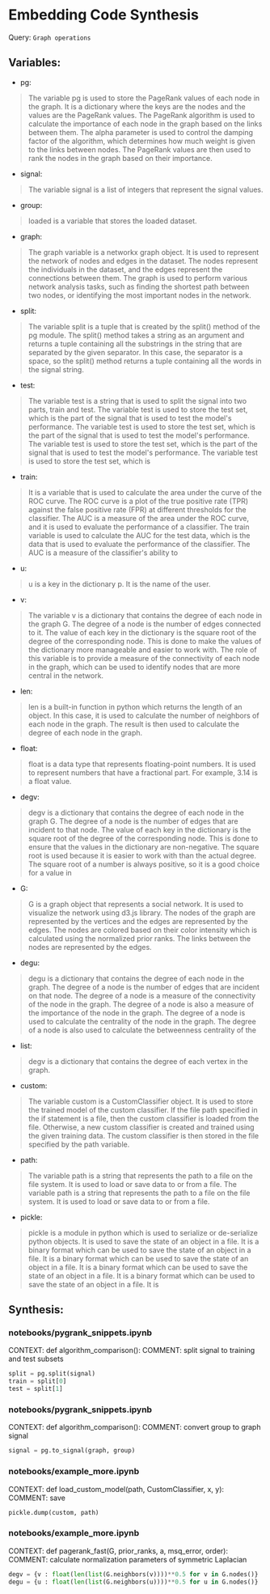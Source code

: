 # Embedding Code Synthesis
Query: `Graph operations`
## Variables:
- pg:<br>
>The variable pg is used to store the PageRank values of each node in the graph. It is a dictionary where the keys are the nodes and the values are the PageRank values. The PageRank algorithm is used to calculate the importance of each node in the graph based on the links between them. The alpha parameter is used to control the damping factor of the algorithm, which determines how much weight is given to the links between nodes. The PageRank values are then used to rank the nodes in the graph based on their importance.
- signal:<br>
>The variable signal is a list of integers that represent the signal values.
- group:<br>
>loaded is a variable that stores the loaded dataset.
- graph:<br>
>The graph variable is a networkx graph object. It is used to represent the network of nodes and edges in the dataset. The nodes represent the individuals in the dataset, and the edges represent the connections between them. The graph is used to perform various network analysis tasks, such as finding the shortest path between two nodes, or identifying the most important nodes in the network.
- split:<br>
>The variable split is a tuple that is created by the split() method of the pg module. The split() method takes a string as an argument and returns a tuple containing all the substrings in the string that are separated by the given separator. In this case, the separator is a space, so the split() method returns a tuple containing all the words in the signal string.
- test:<br>
>The variable test is a string that is used to split the signal into two parts, train and test. The variable test is used to store the test set, which is the part of the signal that is used to test the model's performance. The variable test is used to store the test set, which is the part of the signal that is used to test the model's performance. The variable test is used to store the test set, which is the part of the signal that is used to test the model's performance. The variable test is used to store the test set, which is
- train:<br>
>It is a variable that is used to calculate the area under the curve of the ROC curve. The ROC curve is a plot of the true positive rate (TPR) against the false positive rate (FPR) at different thresholds for the classifier. The AUC is a measure of the area under the ROC curve, and it is used to evaluate the performance of a classifier. The train variable is used to calculate the AUC for the test data, which is the data that is used to evaluate the performance of the classifier. The AUC is a measure of the classifier's ability to
- u:<br>
>u is a key in the dictionary p. It is the name of the user.
- v:<br>
>The variable v is a dictionary that contains the degree of each node in the graph G. The degree of a node is the number of edges connected to it. The value of each key in the dictionary is the square root of the degree of the corresponding node. This is done to make the values of the dictionary more manageable and easier to work with. The role of this variable is to provide a measure of the connectivity of each node in the graph, which can be used to identify nodes that are more central in the network.
- len:<br>
>len is a built-in function in python which returns the length of an object. In this case, it is used to calculate the number of neighbors of each node in the graph. The result is then used to calculate the degree of each node in the graph.
- float:<br>
>float is a data type that represents floating-point numbers. It is used to represent numbers that have a fractional part. For example, 3.14 is a float value.
- degv:<br>
>degv is a dictionary that contains the degree of each node in the graph G. The degree of a node is the number of edges that are incident to that node. The value of each key in the dictionary is the square root of the degree of the corresponding node. This is done to ensure that the values in the dictionary are non-negative. The square root is used because it is easier to work with than the actual degree. The square root of a number is always positive, so it is a good choice for a value in
- G:<br>
>G is a graph object that represents a social network. It is used to visualize the network using d3.js library. The nodes of the graph are represented by the vertices and the edges are represented by the edges. The nodes are colored based on their color intensity which is calculated using the normalized prior ranks. The links between the nodes are represented by the edges.
- degu:<br>
>degu is a dictionary that contains the degree of each node in the graph. The degree of a node is the number of edges that are incident on that node. The degree of a node is a measure of the connectivity of the node in the graph. The degree of a node is also a measure of the importance of the node in the graph. The degree of a node is used to calculate the centrality of the node in the graph. The degree of a node is also used to calculate the betweenness centrality of the
- list:<br>
>degv is a dictionary that contains the degree of each vertex in the graph.
- custom:<br>
>The variable custom is a CustomClassifier object. It is used to store the trained model of the custom classifier. If the file path specified in the if statement is a file, then the custom classifier is loaded from the file. Otherwise, a new custom classifier is created and trained using the given training data. The custom classifier is then stored in the file specified by the path variable.
- path:<br>
>The variable path is a string that represents the path to a file on the file system. It is used to load or save data to or from a file. The variable path is a string that represents the path to a file on the file system. It is used to load or save data to or from a file.
- pickle:<br>
>pickle is a module in python which is used to serialize or de-serialize python objects. It is used to save the state of an object in a file. It is a binary format which can be used to save the state of an object in a file. It is a binary format which can be used to save the state of an object in a file. It is a binary format which can be used to save the state of an object in a file. It is a binary format which can be used to save the state of an object in a file. It is
## Synthesis:
### notebooks/pygrank_snippets.ipynb
CONTEXT: def algorithm_comparison(): COMMENT: split signal to training and test subsets
```python
split = pg.split(signal)
train = split[0]
test = split[1]
```

### notebooks/pygrank_snippets.ipynb
CONTEXT: def algorithm_comparison(): COMMENT: convert group to graph signal
```python
signal = pg.to_signal(graph, group)
```

### notebooks/example_more.ipynb
CONTEXT: def load_custom_model(path, CustomClassifier, x, y): COMMENT: save
```python
pickle.dump(custom, path)
```

### notebooks/example_more.ipynb
CONTEXT: def pagerank_fast(G, prior_ranks, a, msq_error, order): COMMENT: calculate normalization parameters of symmetric Laplacian
```python
degv = {v : float(len(list(G.neighbors(v))))**0.5 for v in G.nodes()}
degu = {u : float(len(list(G.neighbors(u))))**0.5 for u in G.nodes()}
```

